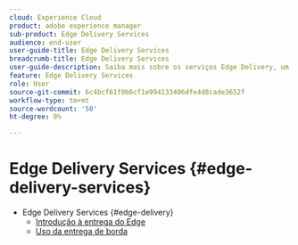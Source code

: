 ```yaml
---
cloud: Experience Cloud
product: adobe experience manager
sub-product: Edge Delivery Services
audience: end-user
user-guide-title: Edge Delivery Services
breadcrumb-title: Edge Delivery Services
user-guide-description: Saiba mais sobre os serviços Edge Delivery, um conjunto combinável de serviços que permite um ambiente de desenvolvimento rápido em que os autores podem atualizar e publicar rapidamente, e novos sites são iniciados rapidamente.
feature: Edge Delivery Services
role: User
source-git-commit: 6c4bcf61f0b6cf1e994133406dfe4d8cade3652f
workflow-type: tm+mt
source-wordcount: '50'
ht-degree: 0%

---
```



# Edge Delivery Services {#edge-delivery-services}

+ Edge Delivery Services {#edge-delivery}
   + [Introdução à entrega do Edge](/help/edge/overview.md)
   + [Uso da entrega de borda](/help/edge/using.md)